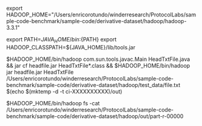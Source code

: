 export HADOOP_HOME="/Users/enricorotundo/winderresearch/ProtocolLabs/sample-code-benchmark/sample-code/derivative-dataset/hadoop/hadoop-3.3.1"

export PATH=${JAVA_HOME}/bin:${PATH}
export HADOOP_CLASSPATH=${JAVA_HOME}/lib/tools.jar




$HADOOP_HOME/bin/hadoop com.sun.tools.javac.Main HeadTxtFile.java && jar cf headfile.jar HeadTxtFile*.class && $HADOOP_HOME/bin/hadoop jar headfile.jar HeadTxtFile /Users/enricorotundo/winderresearch/ProtocolLabs/sample-code-benchmark/sample-code/derivative-dataset/hadoop/test_data/file.txt $(echo $(mktemp -d -t ci-XXXXXXXXXX)/out)

$HADOOP_HOME/bin/hadoop fs -cat /Users/enricorotundo/winderresearch/ProtocolLabs/sample-code-benchmark/sample-code/derivative-dataset/hadoop/out/part-r-00000
